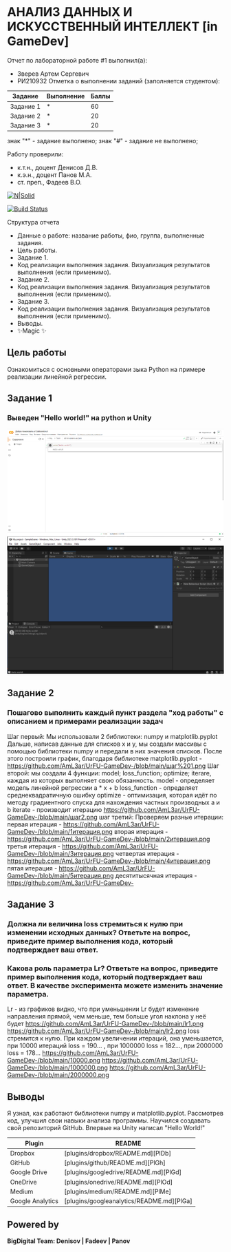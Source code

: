 # АНАЛИЗ ДАННЫХ И ИСКУССТВЕННЫЙ ИНТЕЛЛЕКТ [in GameDev]
Отчет по лабораторной работе #1 выполнил(а):
- Зверев Артем Сергевич
- РИ210932
Отметка о выполнении заданий (заполняется студентом):

| Задание | Выполнение | Баллы |
| ------ | ------ | ------ |
| Задание 1 | * | 60 |
| Задание 2 | * | 20 |
| Задание 3 | * | 20 |

знак "*" - задание выполнено; знак "#" - задание не выполнено;

Работу проверили:
- к.т.н., доцент Денисов Д.В.
- к.э.н., доцент Панов М.А.
- ст. преп., Фадеев В.О.

[![N|Solid](https://cldup.com/dTxpPi9lDf.thumb.png)](https://nodesource.com/products/nsolid)

[![Build Status](https://travis-ci.org/joemccann/dillinger.svg?branch=master)](https://travis-ci.org/joemccann/dillinger)

Структура отчета

- Данные о работе: название работы, фио, группа, выполненные задания.
- Цель работы.
- Задание 1.
- Код реализации выполнения задания. Визуализация результатов выполнения (если применимо).
- Задание 2.
- Код реализации выполнения задания. Визуализация результатов выполнения (если применимо).
- Задание 3.
- Код реализации выполнения задания. Визуализация результатов выполнения (если применимо).
- Выводы.
- ✨Magic ✨

## Цель работы
Ознакомиться с основными операторами зыка Python на примере реализации линейной регрессии.

## Задание 1
### Выведен "Hello world!" на python и Unity 
![python(Hello world!).png](https://github.com/AmL3ar/UrFU-GameDev-/blob/main/python(Hello%20world!).png)
![unity(Hello world!).png](https://github.com/AmL3ar/UrFU-GameDev-/blob/main/unity(Hello%20world!).png)

## Задание 2
### Пошагово выполнить каждый пункт раздела "ход работы" с описанием и примерами реализации задач
Шаг первый: Мы использовали 2 библиотеки: numpy и matplotlib.pyplot
Дальше, написав данные для списков x и y,  мы создали массивы с помощью библиотеки numpy и передали в них значения списков.
После этого построили график, благодаря библиотеке matplotlib.pyplot - https://github.com/AmL3ar/UrFU-GameDev-/blob/main/шаг%201.png
Шаг второй: мы создали 4 функции: model; loss_function; optimize; iterare, каждая из которых выполняет свою обязанность.
model - определяет модель линейной регрессии a * x + b
loss_function - определяет среднеквадратичную ошибку
optimize - оптимизация, которая идёт по методу градиентного спуска для нахождения частных производных a и b
iterate - производит итерацию 
https://github.com/AmL3ar/UrFU-GameDev-/blob/main/шаг2.png
шаг третий: Проверяем разные итерации:
первая итерация - https://github.com/AmL3ar/UrFU-GameDev-/blob/main/1итерация.png
вторая итерация - https://github.com/AmL3ar/UrFU-GameDev-/blob/main/2итерация.png
третья итерация - https://github.com/AmL3ar/UrFU-GameDev-/blob/main/3итерация.png
четвертая итерация - https://github.com/AmL3ar/UrFU-GameDev-/blob/main/4итерация.png
пятая итерация - https://github.com/AmL3ar/UrFU-GameDev-/blob/main/5итерация.png
десятитысячная итерация - https://github.com/AmL3ar/UrFU-GameDev-


## Задание 3
### Должна ли величина loss стремиться к нулю при изменении исходных данных? Ответьте на вопрос, приведите пример выполнения кода, который подтверждает ваш ответ.
### Какова роль параметра Lr? Ответьте на вопрос, приведите пример выполнения кода, который подтверждает ваш ответ. В качестве эксперимента можете изменить значение параметра.
Lr - из графиков видно, что при уменьшении Lr будет изменение направления прямой, чем меньше, тем больше угол наклона у неё будет
https://github.com/AmL3ar/UrFU-GameDev-/blob/main/lr1.png
https://github.com/AmL3ar/UrFU-GameDev-/blob/main/lr2.png
loss стремится к нулю. При каждом увеличении итераций, она уменьшается, при 10000 итераций loss = 190... , при 1000000 loss = 182..., при 2000000 loss = 178...
https://github.com/AmL3ar/UrFU-GameDev-/blob/main/10000.png
https://github.com/AmL3ar/UrFU-GameDev-/blob/main/1000000.png
https://github.com/AmL3ar/UrFU-GameDev-/blob/main/2000000.png


## Выводы
Я узнал, как работают библиотеки numpy и matplotlib.pyplot. Рассмотрев код, улучшил свои навыки анализа программы. Научился создавать свой репозиторий GitHub. Впервые на Unity написал "Hello World!"


| Plugin | README |
| ------ | ------ |
| Dropbox | [plugins/dropbox/README.md][PlDb] |
| GitHub | [plugins/github/README.md][PlGh] |
| Google Drive | [plugins/googledrive/README.md][PlGd] |
| OneDrive | [plugins/onedrive/README.md][PlOd] |
| Medium | [plugins/medium/README.md][PlMe] |
| Google Analytics | [plugins/googleanalytics/README.md][PlGa] |

## Powered by

**BigDigital Team: Denisov | Fadeev | Panov**
